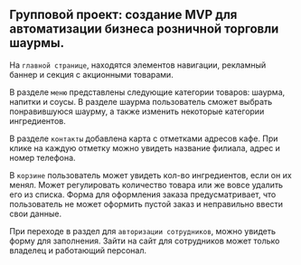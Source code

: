 ## Групповой проект: создание MVP для автоматизации бизнеса розничной торговли шаурмы.

На `главной странице`, находятся элементов навигации, рекламный баннер и секция с акционными товарами.

В разделе `меню` представлены следующие категории товаров: шаурма, напитки и соусы. В разделе шаурма пользователь сможет выбрать понравившуюся шаурму, а также изменить некоторые категории ингредиентов. 

В разделе `контакты` добавлена карта с отметками адресов кафе. При клике на каждую отметку можно увидеть название филиала, адрес и номер телефона.

В `корзине` пользователь может увидеть кол-во ингредиентов, если он их менял. Может регулировать количество товара или же вовсе удалить его из списка. Форма для оформления заказа предусматривает, что пользователь не может оформить пустой заказ и неправильно ввести свои данные.

При переходе в раздел для `авторизации сотрудников`, можно увидеть форму для заполнения. Зайти на сайт для сотрудников может только владелец и работающий персонал.

